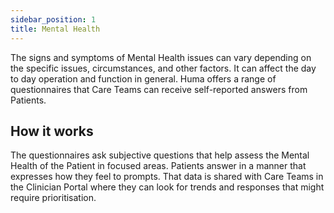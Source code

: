 ```yaml
---
sidebar_position: 1
title: Mental Health
---
```


The signs and symptoms of Mental Health issues can vary depending on the specific issues, circumstances, and other factors. It can affect the day to day operation and function in general. Huma offers a range of questionnaires that Care Teams can receive self-reported answers from Patients. 

## How it works

The questionnaires ask subjective questions that help assess the Mental Health of the Patient in focused areas. Patients answer in a manner that expresses how they feel to prompts. That data is shared with Care Teams in the Clinician Portal where they can look for trends and responses that might require prioritisation.


